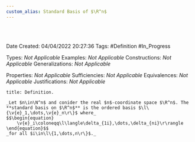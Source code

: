 ```yaml
---
custom_alias: Standard Basis of $\R^n$
---
```


<br />
<br />

Date Created: 04/04/2022 20:27:36
Tags: #Definition #In_Progress

Types: _Not Applicable_
Examples: _Not Applicable_
Constructions: _Not Applicable_
Generalizations: _Not Applicable_

Properties: _Not Applicable_
Sufficiencies: _Not Applicable_
Equivalences: _Not Applicable_
Justifications: _Not Applicable_

``` ad-Definition
title: Definition.

_Let $n\in\N^n$ and conider the real $n$-coordinate space $\R^n$. The **standard basis on $\R^n$** is the ordered basis $\l\{\v{e}_1,\dots,\v{e}_n\r\}$ where_
$$\begin{equation}
    \v{e}_i\coloneqq\l\langle\delta_{1i},\dots,\delta_{ni}\r\rangle
\end{equation}$$
_for all $i\in\l\{1,\dots,n\r\}$._

```
